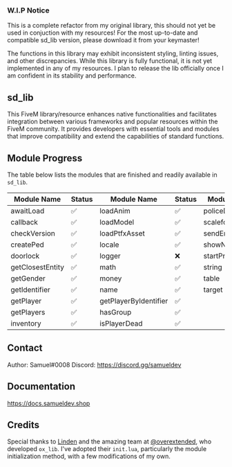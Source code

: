 ### W.I.P Notice
This is a complete refactor from my original library, this should not yet be used in conjuction with my resources! For the most up-to-date and compatible sd_lib version, please download it from your keymaster!

The functions in this library may exhibit inconsistent styling, linting issues, and other discrepancies. While this library is fully functional, it is not yet implemented in any of my resources. I plan to release the lib officially once I am confident in its stability and performance.

## sd_lib
This FiveM library/resource enhances native functionalities and facilitates integration between various frameworks and popular resources within the FiveM community. It provides developers with essential tools and modules that improve compatibility and extend the capabilities of standard functions.

## Module Progress
The table below lists the modules that are finished and readily available in `sd_lib`.

| Module Name             | Status  | Module Name               | Status  | Module Name               | Status  |
|-------------------------|---------|----------------------------|---------|----------------------------|---------|
| awaitLoad               | ✅      | loadAnim                  | ✅      | policeDispatch            | ✅      |
| callback                | ✅      | loadModel                 | ✅      | scaleforms                | ✅      |
| checkVersion            | ✅      | loadPtfxAsset             | ✅      | sendEmail                 | ✅      |
| createPed               | ✅      | locale                    | ✅      | showNotification          | ✅      |
| doorlock                | ✅      | logger                    | ❌      | startProgress             | ✅      |
| getClosestEntity        | ✅      | math                      | ✅      | string                    | ✅      |
| getGender               | ✅      | money                     | ✅      | table                     | ✅      |
| getIdentifier           | ✅      | name                      | ✅      | target                    | ✅      |
| getPlayer               | ✅      | getPlayerByIdentifier     | ✅      |
| getPlayers              | ✅      | hasGroup                  | ✅      |
| inventory               | ✅      | isPlayerDead              | ✅      |



## Contact
Author: Samuel#0008
Discord: https://discord.gg/samueldev

## Documentation
https://docs.samueldev.shop

## Credits
Special thanks to [Linden](https://github.com/thelindat) and the amazing team at [@overextended](https://github.com/overextended), who developed `ox_lib`. I've adopted their `init.lua`, particularly the module initialization method, with a few modifications of my own.
